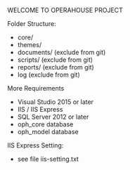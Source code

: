 WELCOME TO OPERAHOUSE PROJECT

Folder Structure:
* core/
* themes/
* documents/ (exclude from git)
* scripts/ (exclude from git)
* reports/ (exclude from git)
* log (exclude from git)

More Requirements
* Visual Studio 2015 or later
* IIS / IIS Express
* SQL Server 2012 or later
* oph_core database 
* oph_model database

IIS Express Setting:
* see file iis-setting.txt



